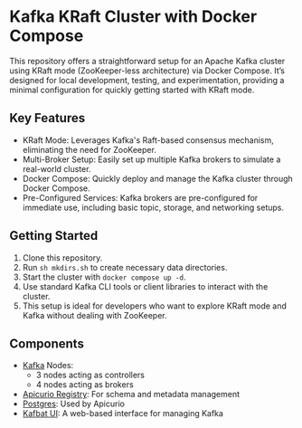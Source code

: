 # Kafka KRaft Cluster with Docker Compose

This repository offers a straightforward setup for an Apache Kafka cluster using KRaft mode (ZooKeeper-less architecture) via Docker Compose. It’s designed for local development, testing, and experimentation, providing a minimal configuration for quickly getting started with KRaft mode.

## Key Features

- KRaft Mode: Leverages Kafka's Raft-based consensus mechanism, eliminating the need for ZooKeeper.
- Multi-Broker Setup: Easily set up multiple Kafka brokers to simulate a real-world cluster.
- Docker Compose: Quickly deploy and manage the Kafka cluster through Docker Compose.
- Pre-Configured Services: Kafka brokers are pre-configured for immediate use, including basic topic, storage, and networking setups.

## Getting Started

1. Clone this repository.
1. Run `sh mkdirs.sh` to create necessary data directories.
1. Start the cluster with `docker compose up -d`.
1. Use standard Kafka CLI tools or client libraries to interact with the cluster.
1. This setup is ideal for developers who want to explore KRaft mode and Kafka without dealing with ZooKeeper.

## Components

- [Kafka](https://kafka.apache.org/) Nodes:
  - 3 nodes acting as controllers
  - 4 nodes acting as brokers
- [Apicurio Registry](https://www.apicur.io/registry/): For schema and metadata management
- [Postgres](https://www.postgresql.org/): Used by Apicurio
- [Kafbat UI](https://kafbat.io/): A web-based interface for managing Kafka
